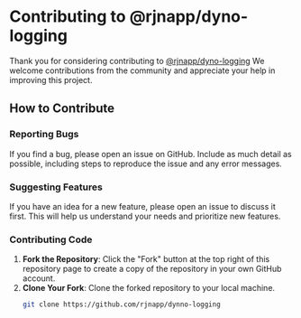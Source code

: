 # Contributing to @rjnapp/dyno-logging

Thank you for considering contributing to [@rjnapp/dyno-logging](https://github.com/rjnapp/dynno-logging) We welcome contributions from the community and appreciate your help in improving this project.

## How to Contribute

### Reporting Bugs

If you find a bug, please open an issue on GitHub. Include as much detail as possible, including steps to reproduce the issue and any error messages.

### Suggesting Features

If you have an idea for a new feature, please open an issue to discuss it first. This will help us understand your needs and prioritize new features.

### Contributing Code

1. **Fork the Repository**: Click the "Fork" button at the top right of this repository page to create a copy of the repository in your own GitHub account.
2. **Clone Your Fork**: Clone the forked repository to your local machine.
   ```bash
   git clone https://github.com/rjnapp/dynno-logging
   ```
